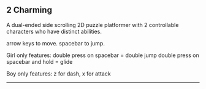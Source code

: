 2 Charming
-------------------------------------------------------------------------------

A dual-ended side scrolling 2D puzzle platformer with 2 controllable characters who have distinct abilities.

arrow keys to move.
spacebar to jump. 

Girl only features:
double press on spacebar = double jump
double press on spacebar and hold = glide

Boy only features:
z for dash, x for attack

-------------------------------------------------------------------------------
